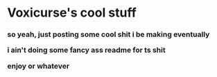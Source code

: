 # Voxicurse's cool stuff

<h3>
<p>so yeah, just posting some cool shit i be making eventually</p>
<p>i ain't doing some fancy ass readme for ts shit</p>
<p>enjoy or whatever</p>
</h3>
